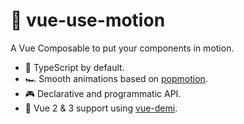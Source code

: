 # 🤹 vue-use-motion

A Vue Composable to put your components in motion.

- 🧩 TypeScript by default.
- 🏎 Smooth animations based on [popmotion](https://popmotion.io/).
- 🎮 Declarative and programmatic API.
- 🤟 Vue 2 & 3 support using [vue-demi](https://github.com/antfu/vue-demi).
